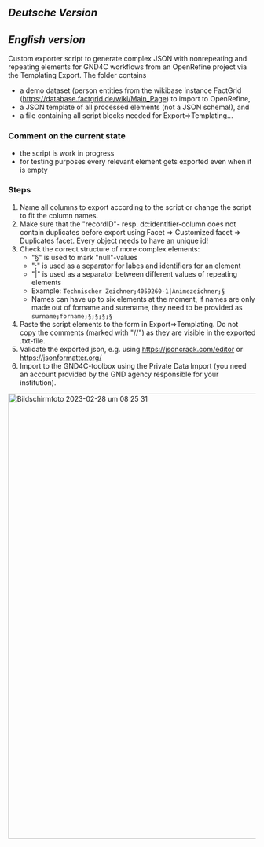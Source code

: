 ## *Deutsche Version*


## *English version*

Custom exporter script to generate complex JSON with nonrepeating and repeating elements for GND4C workflows from an OpenRefine project via the Templating Export. 
The folder contains 
- a demo dataset (person entities from the wikibase instance FactGrid (https://database.factgrid.de/wiki/Main_Page) to import to OpenRefine, 
- a JSON template of all processed elements (not a JSON schema!), and 
- a file containing all script blocks needed for Export=>Templating...

### Comment on the current state

- the script is work in progress
- for testing purposes every relevant element gets exported even when it is empty 

### Steps

1. Name all columns to export according to the script or change the script to fit the column names.
2. Make sure that the "recordID"- resp. dc:identifier-column does not contain duplicates before export using Facet => Customized facet => Duplicates facet. Every object needs to have an unique id!
3. Check the correct structure of more complex elements: 
    - "§" is used to mark "null"-values
    - ";" is used as a separator for labes and identifiers for an element
    - "|" is used as a separator between different values of repeating elements
    - Example: ` Technischer Zeichner;4059260-1|Animezeichner;§ `
    - Names can have up to six elements at the moment, if names are only made out of forname and surename, they need to be provided as ` surname;forname;§;§;§;§ ` 
5. Paste the script elements to the form in Export=>Templating. Do not copy the comments (marked with "//") as they are visible in the exported .txt-file.
6. Validate the exported json, e.g. using https://jsoncrack.com/editor or https://jsonformatter.org/
7. Import to the GND4C-toolbox using the Private Data Import (you need an account provided by the GND agency responsible for your institution).

<img width="907" alt="Bildschirmfoto 2023-02-28 um 08 25 31" src="https://user-images.githubusercontent.com/101104547/221783270-eb05f01d-4ccf-40a0-82bc-fc1fb8809cc7.png">

